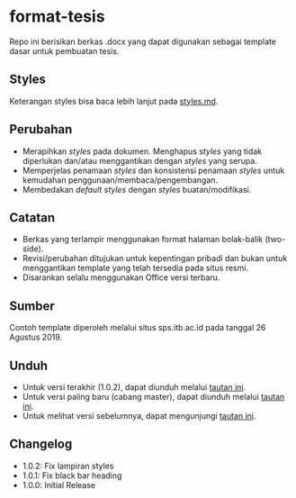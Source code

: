 # format-tesis

Repo ini berisikan berkas .docx yang dapat digunakan sebagai template dasar untuk pembuatan tesis. 

## Styles

Keterangan styles bisa baca lebih lanjut pada [styles.md](./styles.md).

## Perubahan

- Merapihkan _styles_ pada dokumen. Menghapus _styles_ yang tidak diperlukan dan/atau menggantikan dengan _styles_ yang serupa.
- Memperjelas penamaan _styles_ dan konsistensi penamaan _styles_ untuk kemudahan penggunaan/membaca/pengembangan.
- Membedakan _default styles_ dengan _styles_ buatan/modifikasi.

## Catatan

- Berkas yang terlampir menggunakan format halaman bolak-balik (two-side).
- Revisi/perubahan ditujukan untuk kepentingan pribadi dan bukan untuk menggantikan template yang telah tersedia pada situs resmi.
- Disarankan selalu menggunakan Office versi terbaru.

## Sumber
Contoh template diperoleh melalui situs sps.itb.ac.id pada tanggal 26 Agustus 2019. 

## Unduh

- Untuk versi terakhir (1.0.2), dapat diunduh melalui [tautan ini](https://github.com/taruma/format-tesis/releases/download/1.0.2/tesis-template-BB.docx).
- Untuk versi paling baru (cabang master), dapat diunduh melalui [tautan ini](https://github.com/taruma/format-tesis/raw/master/docx/tesis-template-BB.docx).
- Untuk melihat versi sebelumnya, dapat mengunjungi [tautan ini](https://github.com/taruma/format-tesis/releases).

## Changelog

- 1.0.2: Fix lampiran styles
- 1.0.1: Fix black bar heading
- 1.0.0: Initial Release
